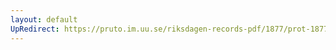 ```yaml
---
layout: default
UpRedirect: https://pruto.im.uu.se/riksdagen-records-pdf/1877/prot-1877--fk--011/prot-1877--fk--011_019.pdf
---
```


